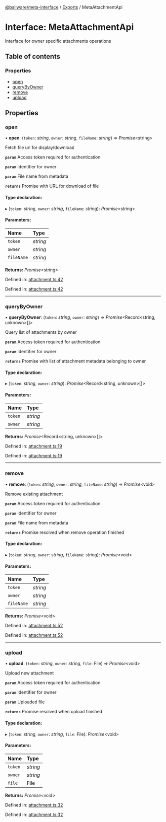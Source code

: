 [@ballware/meta-interface](../README.md) / [Exports](../modules.md) / MetaAttachmentApi

# Interface: MetaAttachmentApi

Interface for owner specific attachments operations

## Table of contents

### Properties

- [open](metaattachmentapi.md#open)
- [queryByOwner](metaattachmentapi.md#querybyowner)
- [remove](metaattachmentapi.md#remove)
- [upload](metaattachmentapi.md#upload)

## Properties

### open

• **open**: (`token`: *string*, `owner`: *string*, `fileName`: *string*) => *Promise*<string\>

Fetch file url for display/download

**`param`** Access token required for authentication

**`param`** Identifier for owner

**`param`** File name from metadata

**`returns`** Promise with URL for download of file

#### Type declaration:

▸ (`token`: *string*, `owner`: *string*, `fileName`: *string*): *Promise*<string\>

#### Parameters:

Name | Type |
:------ | :------ |
`token` | *string* |
`owner` | *string* |
`fileName` | *string* |

**Returns:** *Promise*<string\>

Defined in: [attachment.ts:42](https://github.com/ballware/ballware-client/blob/37e08ea/packages/meta-interface/src/attachment.ts#L42)

Defined in: [attachment.ts:42](https://github.com/ballware/ballware-client/blob/37e08ea/packages/meta-interface/src/attachment.ts#L42)

___

### queryByOwner

• **queryByOwner**: (`token`: *string*, `owner`: *string*) => *Promise*<Record<string, unknown\>[]\>

Query list of attachments by owner

**`param`** Access token required for authentication

**`param`** Identifier for owner

**`returns`** Promise with list of attachment metadata belonging to owner

#### Type declaration:

▸ (`token`: *string*, `owner`: *string*): *Promise*<Record<string, unknown\>[]\>

#### Parameters:

Name | Type |
:------ | :------ |
`token` | *string* |
`owner` | *string* |

**Returns:** *Promise*<Record<string, unknown\>[]\>

Defined in: [attachment.ts:19](https://github.com/ballware/ballware-client/blob/37e08ea/packages/meta-interface/src/attachment.ts#L19)

Defined in: [attachment.ts:19](https://github.com/ballware/ballware-client/blob/37e08ea/packages/meta-interface/src/attachment.ts#L19)

___

### remove

• **remove**: (`token`: *string*, `owner`: *string*, `fileName`: *string*) => *Promise*<void\>

Remove existing attachment

**`param`** Access token required for authentication

**`param`** Identifier for owner

**`param`** File name from metadata

**`returns`** Promise resolved when remove operation finished

#### Type declaration:

▸ (`token`: *string*, `owner`: *string*, `fileName`: *string*): *Promise*<void\>

#### Parameters:

Name | Type |
:------ | :------ |
`token` | *string* |
`owner` | *string* |
`fileName` | *string* |

**Returns:** *Promise*<void\>

Defined in: [attachment.ts:52](https://github.com/ballware/ballware-client/blob/37e08ea/packages/meta-interface/src/attachment.ts#L52)

Defined in: [attachment.ts:52](https://github.com/ballware/ballware-client/blob/37e08ea/packages/meta-interface/src/attachment.ts#L52)

___

### upload

• **upload**: (`token`: *string*, `owner`: *string*, `file`: File) => *Promise*<void\>

Upload new attachment

**`param`** Access token required for authentication

**`param`** Identifier for owner

**`param`** Uploaded file

**`returns`** Promise resolved when upload finished

#### Type declaration:

▸ (`token`: *string*, `owner`: *string*, `file`: File): *Promise*<void\>

#### Parameters:

Name | Type |
:------ | :------ |
`token` | *string* |
`owner` | *string* |
`file` | File |

**Returns:** *Promise*<void\>

Defined in: [attachment.ts:32](https://github.com/ballware/ballware-client/blob/37e08ea/packages/meta-interface/src/attachment.ts#L32)

Defined in: [attachment.ts:32](https://github.com/ballware/ballware-client/blob/37e08ea/packages/meta-interface/src/attachment.ts#L32)
